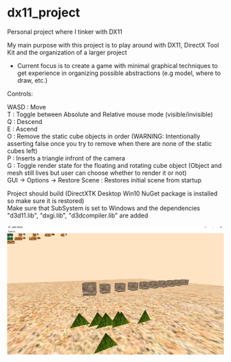 # dx11_project
Personal project where I tinker with DX11  
  
My main purpose with this project is to play around with DX11, DirectX Tool Kit and the organization of a larger project  
  
- Current focus is to create a game with minimal graphical techniques to get experience in organizing possible abstractions (e.g model, where to draw, etc.)  
  
Controls:  
  
WASD : Move  
T : Toggle between Absolute and Relative mouse mode (visible/invisible)  
Q : Descend  
E : Ascend  
O : Remove the static cube objects in order (WARNING: Intentionally asserting false once you try to remove when there are none of the static cubes left)  
P : Inserts a triangle infront of the camera  
G : Toggle render state for the floating and rotating cube object (Object and mesh still lives but user can choose whether to render it or not)  
GUI -> Options -> Restore Scene : Restores initial scene from startup  
  
Project should build (DirectXTK Desktop Win10 NuGet package is installed so make sure it is restored)  
Make sure that SubSystem is set to Windows and the dependencies "d3d11.lib", "dxgi.lib", "d3dcompiler.lib" are added  
  
![Alt text](/dx11/ss1.png?raw=true "Basic Screenshot")
